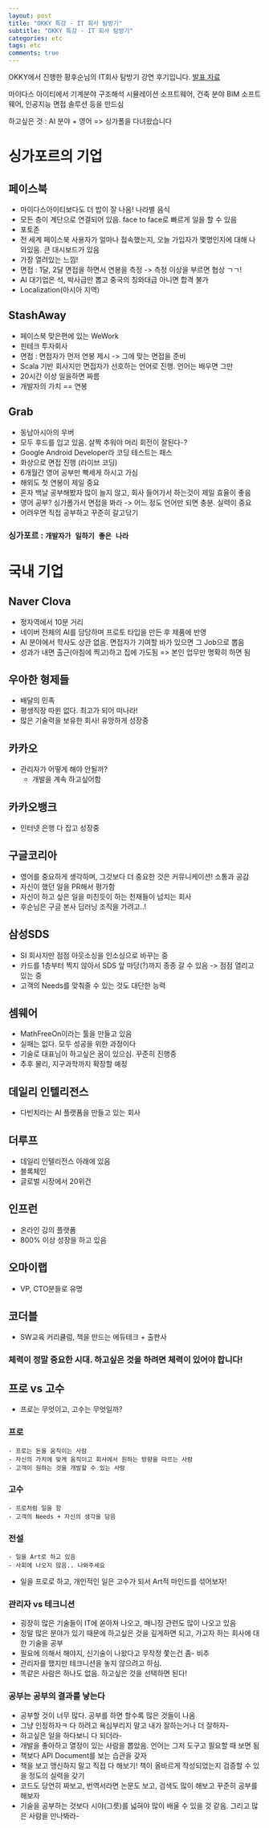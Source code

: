 ```yaml
---
layout: post
title: "OKKY 특강 - IT 회사 탐방기"
subtitle: "OKKY 특강 - IT 회사 탐방기"
categories: etc
tags: etc
comments: true
---
```

OKKY에서 진행한 황후순님의 IT회사 탐방기 강연 후기입니다. [발표 자료](https://drive.google.com/file/d/1fbVY7GeKf6iSBCNuYwaSaq58hbI5_O-_/view)

마이다스 아이티에서 기계분야 구조해석 시뮬레이션 소프트웨어, 건축 분야 BIM 소프트웨어, 인공지능 면접 솔루션 등을 만드심

하고싶은 것 : AI 분야 + 영어 => 싱가폴을 다녀왔습니다

# 싱가포르의 기업
## 페이스북
- 마이다스아이티보다도 더 밥이 잘 나옴! 나라별 음식
- 모든 층이 계단으로 연결되어 있음. face to face로 빠르게 일을 할 수 있음
- 포토존
- 전 세계 페이스북 사용자가 얼마나 접속했는지, 오늘 가입자가 몇명인지에 대해 나와있음. 큰 대시보드가 있음
- 가장 열려있는 느낌! 
- 면접 : 1달, 2달 면접을 하면서 연봉을 측정 -> 측정 이상을 부르면 협상 ㄱㄱ! 
- AI 대기업은 석, 박사급만 뽑고 중국의 칭와대급 아니면 합격 불가
- Localization(아시아 지역)

## StashAway
- 페이스북 맞은편에 있는 WeWork
- 핀테크 투자회사
- 면접 : 면접자가 먼저 연봉 제시 -> 그에 맞는 면접을 준비 
- Scala 기반 회사지만 면접자가 선호하는 언어로 진행. 언어는 배우면 그만
- 20시간 이상 일을하면 짜름
- 개발자의 가치 == 연봉

## Grab
- 동남아시아의 우버
- 모두 후드를 입고 있음. 살짝 추워야 머리 회전이 잘된다-?
- Google Android Developer라 코딩 테스트는 패스
- 화상으로 면접 진행 (라이브 코딩)
- 6개월간 영어 공부만 빡세게 하시고 가심
- 해외도 첫 연봉이 제일 중요
- 혼자 백날 공부해봤자 많이 늘지 않고, 회사 들어가서 하는것이 제일 효율이 좋음
- 영어 공부? 싱가폴가서 면접을 봐라 -> 어느 정도 언어만 되면 충분. 실력이 중요 
- 어려우면 직접 공부하고 꾸준히 갈고닦기

### 싱가포르 : ```개발자가 일하기 좋은 나라```


# 국내 기업
## Naver Clova
- 정자역에서 10분 거리
- 네이버 전체의 AI를 담당하며 프로토 타입을 만든 후 제품에 반영
- AI 분야에서 학사도 상관 없음. 면접자가 기여할 바가 있으면 그 Job으로 뽑음
- 성과가 내면 출근(아침에 찍고)하고 집에 가도됨 => 본인 업무만 명확히 하면 됨


## 우아한 형제들
- 배달의 민족
- 평생직장 따윈 없다. 최고가 되어 떠나라!
- 많은 기술력을 보유한 회사! 유망하게 성장중

## 카카오
- 관리자가 어떻게 해야 안될까? 
	- 개발을 계속 하고싶어함

## 카카오뱅크
- 인터넷 은행 다 잡고 성장중


## 구글코리아
- 영어를 중요하게 생각하며, 그것보다 더 중요한 것은 커뮤니케이션! 소통과 공감
- 자신이 했던 일을 PR해서 평가함
- 자신이 하고 싶은 일을 미친듯이 하는 천재들이 넘치는 회사
- 후순님은 구글 본사 딥러닝 조직을 가려고..!

## 삼성SDS
- SI 회사지만 점점 아웃소싱을 인소싱으로 바꾸는 중
- 카드를 1층부터 찍지 않아서 SDS 앞 마당(?)까지 종종 갈 수 있음 -> 점점 열리고 있는 중
- 고객의 Needs를 맞춰줄 수 있는 것도 대단한 능력

## 셈웨어
- MathFreeOn이라는 툴을 만들고 있음
- 실패는 없다. 모두 성공을 위한 과정이다
- 기술로 대표님이 하고싶은 꿈이 있으심. 꾸준히 진행중
- 추후 물리, 지구과학까지 확장할 예정

## 데일리 인텔리전스
- 다빈치라는 AI 플랫폼을 만들고 있는 회사

## 더루프
- 데일리 인텔리전스 아래에 있음
- 블록체인
- 글로벌 시장에서 20위건

## 인프런
- 온라인 강의 플랫폼
- 800% 이상 성장을 하고 있음

## 오마이랩
- VP, CTO분들로 유명

## 코더블
- SW교육 커리큘럼, 책을 만드는 에듀테크 + 출판사



### 체력이 정말 중요한 시대. 하고싶은 것을 하려면 체력이 있어야 합니다!



## 프로 vs 고수
- 프로는 무엇이고, 고수는 무엇일까?

### 프로
	- 프로는 돈을 움직이는 사람
	- 자신의 가치에 맞게 움직이고 회사에서 원하는 방향을 따르는 사람
	- 고객이 원하는 것을 개발할 수 있는 사람
	
### 고수
	- 프로처럼 일을 함
	- 고객의 Needs + 자신의 생각을 담음

### 전설
	- 일을 Art로 하고 있음
	- 사회에 나오지 않음.. 나와주세요	

- 일을 프로로 하고, 개인적인 일은 고수가 되서 Art적 마인드를 섞어보자!


### 관리자 vs 테크니션
- 굉장히 많은 기술들이 IT에 쏟아져 나오고, 매니징 관련도 많이 나오고 있음
- 정말 많은 분야가 있기 때문에 하고싶은 것을 깊게하면 되고, 가고자 하는 회사에 대한 기술을 공부
- 필요에 의해서 해야지, 신기술이 나왔다고 무작정 쫓는건 좀- 비추
- 관리자를 했지만 테크니션을 놓지 않으려고 하심. 
- 똑같은 사람은 하나도 없음. 하고싶은 것을 선택하면 된다! 

### 공부는 공부의 결과를 낳는다
- 공부할 것이 너무 많다. 공부를 하면 할수록 많은 것들이 나옴
- 그냥 인정하자ㅋ 다 하려고 욕심부리지 말고 내가 잘하는거나 더 잘하자-
- 하고싶은 일을 하다보니 다 되더라- 
- 개발을 좋아하고 열정이 있는 사람을 뽑았음. 언어는 그저 도구고 필요할 때 보면 됨
- 책보다 API Document를 보는 습관을 갖자
- 책을 보고 맹신하지 말고 직접 다 해보기! 책이 올바르게 작성되었는지 검증할 수 있을 정도의 실력을 갖기
- 코드도 당연히 짜보고, 번역서라면 논문도 보고, 검색도 많이 해보고 꾸준히 공부를 해보자
- 기술을 공부하는 것보다 시야(그릇)를 넓혀야 많이 배울 수 있을 것 같음. 그리고 많은 사람을 만나봐라-